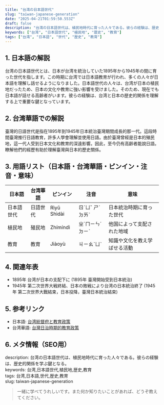 ```yaml
---
title: "台湾の日本語世代"
slug: "taiwan-japanese-generation"
date: "2025-04-21T01:59:50.553Z"
draft: false
description: "台湾の日本語世代は、植民地時代に育った人々である。彼らの経験は、歴史的関係を学ぶ鍵となる。"
keywords: ["台湾", "日本語世代", "植民地", "歴史", "教育"]
tags: ["台湾", "日本語", "世代", "歴史", "教育"]
---
```


## 1. 日本語の解説  
台湾の日本語世代とは、日本が台湾を統治していた1895年から1945年の間に育った世代を指します。この時期に台湾では日本語教育が行われ、多くの人々が日本語を理解し話せるようになりました。日本語世代の人々は、台湾が日本の植民地だったため、日本の文化や教育に強い影響を受けました。そのため、現在でも日本語が話せる高齢者がいます。彼らの経験は、台湾と日本の歴史的関係を理解する上で重要な鍵となっています。

## 2. 台湾華語での解説  
臺灣的日語世代是指在1895年到1945年日本統治臺灣期間成長的那一代。這段時間臺灣推行日語教育，許多人學會理解並使用日語。由於臺灣曾經是日本的殖民地，這一代人受到日本文化和教育的深遠影響。因此，至今仍有高齡者能說日語。瞭解他們的經歷有助於理解臺灣與日本的歷史關係。

## 3. 用語リスト（日本語・台湾華語・ピンイン・注音・意味）  
| 日本語      | 台湾華語         | ピンイン       | 注音       | 意味                     |
|----------|--------------|-------------|----------|------------------------|
| 日本語世代   | 日語世代        | Rìyǔ Shìdài | ㄖˋㄩˇ ㄕˋㄉㄞˋ | 日本統治時期に育った世代         |
| 植民地      | 殖民地         | Zhímíndì    | ㄓˊㄇㄧㄣˊㄉㄧˋ  | 他国によって支配された地域        |
| 教育        | 教育          | Jiàoyù      | ㄐㄧㄠˋㄩˋ    | 知識や文化を教え学ばせる活動     |

## 4. 関連年表  
- 1895年 台湾が日本の支配下に (1895年 臺灣開始受到日本統治)
- 1945年 第二次世界大戦終結、日本の敗戦により台湾の日本統治終了 (1945年 第二次世界大戰結束，日本投降，臺灣日本統治結束)

## 5. 参考リンク  
- 日本語: [台湾総督府と教育政策](https://history-japan.org/education-policy-taiwan)
- 台湾華語: [台灣日治時期的教育政策](https://history-tw.org/education-policy-jp)

## 6. メタ情報（SEO用）  
description: 台湾の日本語世代は、植民地時代に育った人々である。彼らの経験は、歴史的関係を学ぶ鍵となる。  
keywords: 台湾,日本語世代,植民地,歴史,教育  
tags: 台湾,日本語,世代,歴史,教育  
slug: taiwan-japanese-generation  

> 一緒に学べてうれしいです。また何か知りたいことがあれば、どうぞ教えてください。